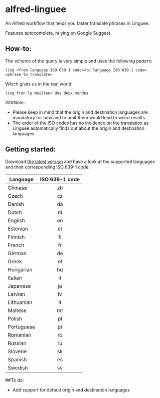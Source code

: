 # alfred-linguee
An Alfred workflow that helps you faster translate phrases in Linguee.

Features autocomplete, relying on Google Suggest.

## How-to:
The scheme of the query is very simple and uses the following pattern:

`ling <from language ISO 639-1 code><to language ISO 639-1 code> <phrase to translate>`

Which gives us in the real world:

`ling fren le meilleur des deux mondes`

###Note:
* Please keep in mind that the origin and destination languages are mandatory for now and to omit them would lead to weird results.
* The order of the ISO codes has no incidence on the translation as Linguee automatically finds out about the origin and destination languages.

## Getting started:
Download [the latest version](https://github.com/Performat/alfred-linguee/releases/latest) and have a look at the supported languages and their corresponding ISO 639-1 code:

| Language   | ISO 639-1 code |
|------------|:---:|
| Chinese    | zh |
| Czech      | cz |
| Danish     | da |
| Dutch      | nl |
| English    | en |
| Estonian   | et |
| Finnish    | fi |
| French     | fr |
| German     | de |
| Greek      | el |
| Hungarian  | hu |
| Italian    | it |
| Japanese   | ja |
| Latvian    | lv |
| Lithuanian | lt |
| Maltese    | mt |
| Polish     | pl |
| Portuguese | pt |
| Romanian   | ro |
| Russian    | ru |
| Slovene    | sk |
| Spanish    | es |
| Swedish    | sv |


##To do:
* Add support for default origin and destination languages

